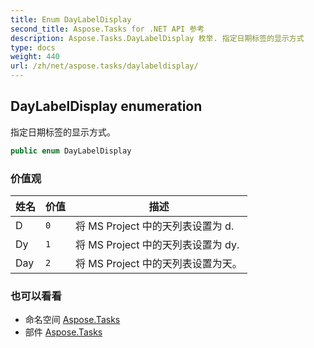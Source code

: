 ```yaml
---
title: Enum DayLabelDisplay
second_title: Aspose.Tasks for .NET API 参考
description: Aspose.Tasks.DayLabelDisplay 枚举. 指定日期标签的显示方式
type: docs
weight: 440
url: /zh/net/aspose.tasks/daylabeldisplay/
---
```

## DayLabelDisplay enumeration

指定日期标签的显示方式。

```csharp
public enum DayLabelDisplay
```

### 价值观

| 姓名 | 价值 | 描述 |
| --- | --- | --- |
| D | `0` | 将 MS Project 中的天列表设置为 d. |
| Dy | `1` | 将 MS Project 中的天列表设置为 dy. |
| Day | `2` | 将 MS Project 中的天列表设置为天。 |

### 也可以看看

* 命名空间 [Aspose.Tasks](../../aspose.tasks/)
* 部件 [Aspose.Tasks](../../)


